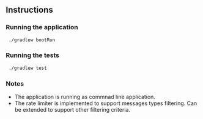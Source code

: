 ## Instructions

### Running the application
```bash
 ./gradlew bootRun 
```

### Running the tests
```bash
 ./gradlew test
```

### Notes
- The application is running as commnad line application.
- The rate limiter is implemented to support messages types filtering. 
  Can be extended to support other filtering criteria.